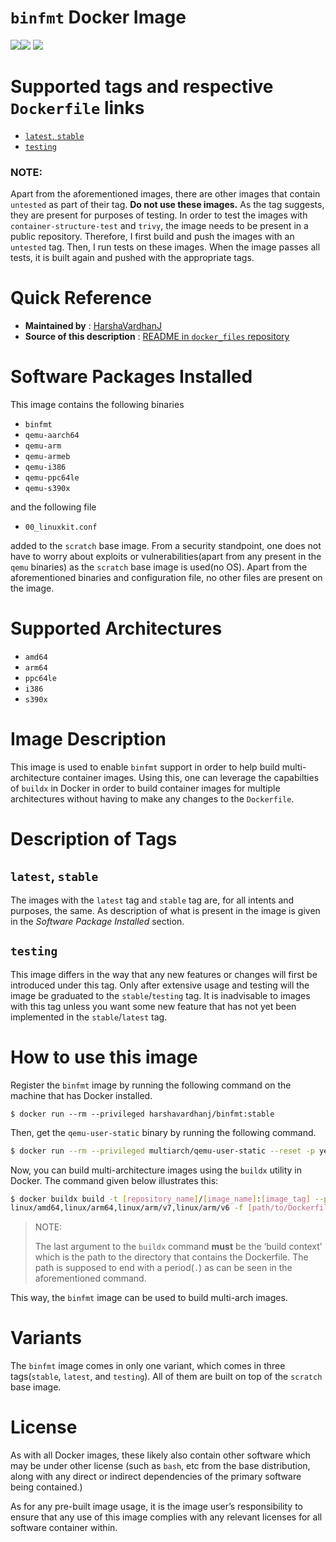 # `binfmt` Docker Image

[![](https://images.microbadger.com/badges/version/harshavardhanj/binfmt.svg)](https://microbadger.com/images/harshavardhanj/binfmt "Get your own version badge on microbadger.com")[![](https://images.microbadger.com/badges/commit/harshavardhanj/binfmt.svg)](https://microbadger.com/images/harshavardhanj/binfmt "Get your own commit badge on microbadger.com") [![](https://images.microbadger.com/badges/license/harshavardhanj/binfmt.svg)](https://microbadger.com/images/harshavardhanj/binfmt "Get your own license badge on microbadger.com")



# Supported tags and respective `Dockerfile` links

* [`latest`, `stable`](https://github.com/HarshaVardhanj/docker_files/blob/master/binfmt/Dockerfile)
* [`testing`](https://github.com/HarshaVardhanJ/docker_files/blob/testing/binfmt/Dockerfile)

### NOTE:

Apart from the aforementioned images, there are other images that contain `untested` as part of their tag. **Do not use these images.** As the tag suggests, they are present for purposes of testing. In order to test the images with `container-structure-test` and `trivy`, the image needs to be present in a public repository. Therefore, I first build and push the images with an `untested` tag. Then, I run tests on these images. When the image passes all tests, it is built again and pushed with the appropriate tags.



# Quick Reference

- **Maintained by** : [HarshaVardhanJ](https://github.com/HarshaVardhanJ/docker_files/)
- **Source of this description** : [README in `docker_files` repository](https://github.com/HarshaVardhanJ/docker_files/blob/master/binfmt/README.md)



# Software Packages Installed

This image contains the following binaries

* `binfmt`
* `qemu-aarch64`
* `qemu-arm` 
* `qemu-armeb`
* `qemu-i386`
* `qemu-ppc64le`
* `qemu-s390x`

and the following file

* `00_linuxkit.conf`

added to the `scratch` base image. From a security standpoint, one does not have to worry about exploits or vulnerabilities(apart from any present in the `qemu` binaries) as the `scratch` base image is used(no OS). Apart from the aforementioned binaries and configuration file, no other files are present on the image.



# Supported Architectures

* `amd64`
* `arm64`
* `ppc64le`
* `i386`
* `s390x`



# Image Description

This image is used to enable `binfmt` support in order to help build multi-architecture container images. Using this, one can leverage the capabilties of `buildx` in Docker in order to build container images for multiple architectures without having to make any changes to the `Dockerfile`.



# Description of Tags

## `latest`, `stable`

The images with the `latest` tag and `stable` tag are, for all intents and purposes, the same. As description of what is present in the image is given in the *Software Package Installed* section.

## `testing`

This image differs in the way that any new features or changes will first be introduced under this tag. Only after extensive usage and testing will the image be graduated to the `stable`/`testing` tag. It is inadvisable to images with this tag unless you want some new feature that has not yet been implemented in the `stable`/`latest` tag.



# How to use this image

Register the `binfmt` image by running the following command on the machine that has Docker installed.

```shell
$ docker run --rm --privileged harshavardhanj/binfmt:stable
```

Then, get the `qemu-user-static` binary by running the following command.

```sh
$ docker run --rm --privileged multiarch/qemu-user-static --reset -p yes
```

Now, you can build multi-architecture images using the `buildx` utility in Docker.
The command given below illustrates this:

```sh
$ docker buildx build -t [repository_name]/[image_name]:[image_tag] --platform \
linux/amd64,linux/arm64,linux/arm/v7,linux/arm/v6 -f [path/to/Dockerfile] \ [/path/to/directory/containing/Dockerfile/.]
```

> NOTE: 
>
> The last argument to the `buildx` command **must** be the ‘build context’ which is the path to the directory that contains the Dockerfile. The path is supposed to end with a period(`.`) as can be seen in the aforementioned command. 

This way, the `binfmt` image can be used to build multi-arch images.



# Variants

The `binfmt` image comes in only one variant, which comes in three tags(`stable`, `latest`, and `testing`). All of them are built on top of the `scratch` base image.



# License

As with all Docker images, these likely also contain other software which may be under other license (such as `bash`, etc from the base distribution, along with any direct or indirect dependencies of the primary software being contained.)

As for any pre-built image usage, it is the image user’s responsibility to ensure that any use of this image complies with any relevant licenses for all software container within.

